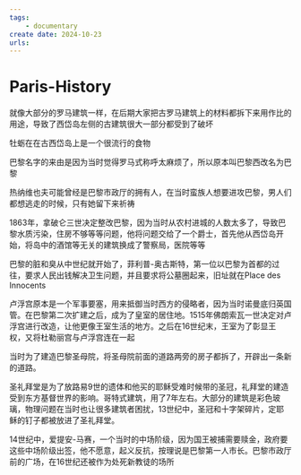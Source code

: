 ```yaml
---
tags:
    - documentary
create date: 2024-10-23
urls:
---
```


# Paris-History

就像大部分的罗马建筑一样，在后期大家把古罗马建筑上的材料都拆下来用作比的用途，导致了西岱岛左侧的古建筑很大一部分都受到了破坏

牡蛎在在古西岱岛上是一个很流行的食物

巴黎名字的来由是因为当时觉得罗马式称呼太麻烦了，所以原本叫巴黎西改名为巴黎

热纳维也夫可能曾经是巴黎市政厅的拥有人，在当时蛮族人想要进攻巴黎，男人们都想逃走的时候，只有她留下来祈祷

1863年，拿破仑三世决定整改巴黎，因为当时从农村进城的人数太多了，导致巴黎水质污染，住房不够等等问题，他将问题交给了一个爵士，首先他从西岱岛开始，将岛中的酒馆等无关的建筑换成了警察局，医院等等

巴黎的脏和臭从中世纪就开始了，菲利普-奥古斯特，第一位以巴黎为首都的过往，要求人民出钱解决卫生问题，并且要求将公墓圈起来，旧址就在Place des Innocents

卢浮宫原本是一个军事要塞，用来抵御当时西方的侵略者，因为当时诺曼底归英国管。在巴黎第二次扩建之后，成为了皇室的居住地。1515年佛朗索瓦一世决定对卢浮宫进行改造，让他更像王室生活的地方。之后在16世纪末，王室为了彰显王权，又将杜勒丽宫与卢浮宫连在一起

当时为了建造巴黎圣母院，将圣母院前面的道路两旁的房子都拆了，开辟出一条新的道路。

圣礼拜堂是为了放路易9世的遗体和他买的耶稣受难时候带的圣冠，礼拜堂的建造受到东方基督世界的影响。哥特式建筑，用了7年左右。大部分的建筑是彩色玻璃，物理问题在当时也让很多建筑者困扰，13世纪中，圣冠和十字架碎片，定耶稣的钉子都被放进了圣礼拜堂。

14世纪中，爱提安-马赛，一个当时的中场阶级，因为国王被捕需要赎金，政府要这些中场阶级出签，他不愿意，起义反抗，按理说是巴黎第一人市长。巴黎市政厅前的广场，在16世纪还被作为处死新教徒的场所
